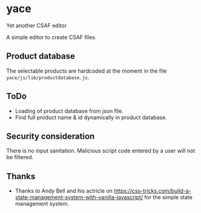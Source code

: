 # yace
Yet another CSAF editor

A simple editor to create CSAF files.

## Product database

The selectable products are hardcoded at the moment in the file `yace/js/lib/productdatabase.js`.

## ToDo

- Loading of product database from json file.
- Find full product name & id dynamically in product database.


## Security consideration

There is no input sanitation. Malicious script code entered by a user will not be filtered. 

## Thanks

- Thanks to Andy Bell and his actricle on https://css-tricks.com/build-a-state-management-system-with-vanilla-javascript/ for the simple state management system.
